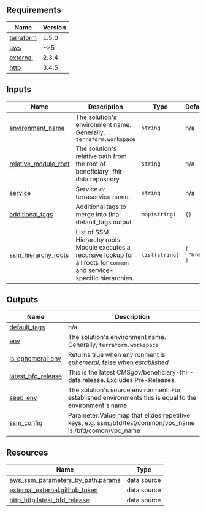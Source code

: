 <!-- BEGIN_TF_DOCS -->
<!-- GENERATED WITH `terraform-docs .`
     Manually updating the README.md will be overwritten.
     For more details, see the file '.terraform-docs.yml' or
     https://terraform-docs.io/user-guide/configuration/
-->
## Requirements

| Name | Version |
|------|---------|
| <a name="requirement_terraform"></a> [terraform](#requirement_terraform) | 1.5.0 |
| <a name="requirement_aws"></a> [aws](#requirement_aws) | ~>5 |
| <a name="requirement_external"></a> [external](#requirement_external) | 2.3.4 |
| <a name="requirement_http"></a> [http](#requirement_http) | 3.4.5 |

<!-- GENERATED WITH `terraform-docs .`
     Manually updating the README.md will be overwritten.
     For more details, see the file '.terraform-docs.yml' or
     https://terraform-docs.io/user-guide/configuration/
-->

## Inputs

| Name | Description | Type | Default | Required |
|------|-------------|------|---------|:--------:|
| <a name="input_environment_name"></a> [environment_name](#input_environment_name) | The solution's environment name. Generally, `terraform.workspace` | `string` | n/a | yes |
| <a name="input_relative_module_root"></a> [relative_module_root](#input_relative_module_root) | The solution's relative path from the root of beneficiary-fhir-data repository | `string` | n/a | yes |
| <a name="input_service"></a> [service](#input_service) | Service _or_ terraservice name. | `string` | n/a | yes |
| <a name="input_additional_tags"></a> [additional_tags](#input_additional_tags) | Additional tags to merge into final default_tags output | `map(string)` | `{}` | no |
| <a name="input_ssm_hierarchy_roots"></a> [ssm_hierarchy_roots](#input_ssm_hierarchy_roots) | List of SSM Hierarchy roots. Module executes a recursive lookup for all roots for `common` and service-specific hierarchies. | `list(string)` | <pre>[<br>  "bfd"<br>]</pre> | no |

<!-- GENERATED WITH `terraform-docs .`
     Manually updating the README.md will be overwritten.
     For more details, see the file '.terraform-docs.yml' or
     https://terraform-docs.io/user-guide/configuration/
-->

## Outputs

| Name | Description |
|------|-------------|
| <a name="output_default_tags"></a> [default_tags](#output_default_tags) | n/a |
| <a name="output_env"></a> [env](#output_env) | The solution's environment name. Generally, `terraform.workspace` |
| <a name="output_is_ephemeral_env"></a> [is_ephemeral_env](#output_is_ephemeral_env) | Returns true when environment is _ephemeral_, false when _established_ |
| <a name="output_latest_bfd_release"></a> [latest_bfd_release](#output_latest_bfd_release) | This is the latest CMSgov/beneficiary-fhir-data release. Excludes Pre-Releases. |
| <a name="output_seed_env"></a> [seed_env](#output_seed_env) | The solution's source environment. For established environments this is equal to the environment's name |
| <a name="output_ssm_config"></a> [ssm_config](#output_ssm_config) | Parameter:Value map that elides repetitive keys, e.g. ssm:/bfd/test/common/vpc_name is /bfd/comon/vpc_name |

<!-- GENERATED WITH `terraform-docs .`
     Manually updating the README.md will be overwritten.
     For more details, see the file '.terraform-docs.yml' or
     https://terraform-docs.io/user-guide/configuration/
-->

## Resources

| Name | Type |
|------|------|
| [aws_ssm_parameters_by_path.params](https://registry.terraform.io/providers/hashicorp/aws/latest/docs/data-sources/ssm_parameters_by_path) | data source |
| [external_external.github_token](https://registry.terraform.io/providers/hashicorp/external/2.3.4/docs/data-sources/external) | data source |
| [http_http.latest_bfd_release](https://registry.terraform.io/providers/hashicorp/http/3.4.5/docs/data-sources/http) | data source |
<!-- END_TF_DOCS -->
